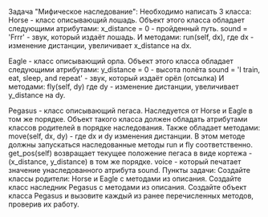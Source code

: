 Задача "Мифическое наследование":
Необходимо написать 3 класса:
Horse - класс описывающий лошадь. Объект этого класса обладает следующими атрибутами:
x_distance = 0 - пройденный путь.
sound = 'Frrr' - звук, который издаёт лошадь.
И методами:
run(self, dx), где dx - изменение дистанции, увеличивает x_distance на dx.

Eagle - класс описывающий орла. Объект этого класса обладает следующими атрибутами:
y_distance = 0 - высота полёта
sound = 'I train, eat, sleep, and repeat' - звук, который издаёт орёл (отсылка)
И методами:
fly(self, dy) где dy - изменение дистанции, увеличивает y_distance на dy.

Pegasus - класс описывающий пегаса. Наследуется от Horse и Eagle в том же порядке.
Объект такого класса должен обладать атрибутами классов родителей в порядке наследования.
Также обладает методами:
move(self, dx, dy) - где dx и dy изменения дистанции. В этом методе должны запускаться наследованные методы run и fly соответственно.
get_pos(self) возвращает текущее положение пегаса в виде кортежа - (x_distance, y_distance) в том же порядке.
voice - который печатает значение унаследованного атрибута sound.
Пункты задачи:
Создайте классы родители: Horse и Eagle с методами из описания.
Создайте класс наследник Pegasus с методами из описания.
Создайте объект класса Pegasus и вызовите каждый из ранее перечисленных методов, проверив их работу.
